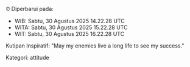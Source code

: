 ⏰ Diperbarui pada:
- WIB: Sabtu, 30 Agustus 2025 14.22.28 UTC
- WITA: Sabtu, 30 Agustus 2025 15.22.28 UTC
- WIT: Sabtu, 30 Agustus 2025 16.22.28 UTC

Kutipan Inspiratif:
"May my enemies live a long life to see my success."


Kategori: attitude

